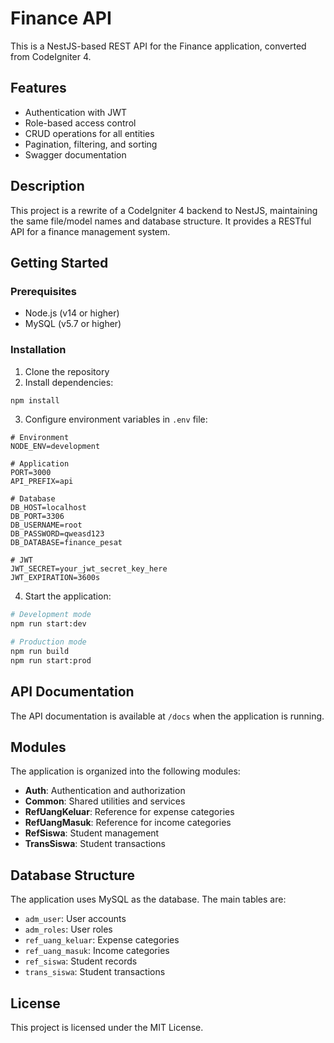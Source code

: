 # Finance API

This is a NestJS-based REST API for the Finance application, converted from CodeIgniter 4.

## Features

- Authentication with JWT
- Role-based access control
- CRUD operations for all entities
- Pagination, filtering, and sorting
- Swagger documentation

## Description

This project is a rewrite of a CodeIgniter 4 backend to NestJS, maintaining the same file/model names and database structure. It provides a RESTful API for a finance management system.

## Getting Started

### Prerequisites

- Node.js (v14 or higher)
- MySQL (v5.7 or higher)

### Installation

1. Clone the repository
2. Install dependencies:

```bash
npm install
```

3. Configure environment variables in `.env` file:

```
# Environment
NODE_ENV=development

# Application
PORT=3000
API_PREFIX=api

# Database
DB_HOST=localhost
DB_PORT=3306
DB_USERNAME=root
DB_PASSWORD=qweasd123
DB_DATABASE=finance_pesat

# JWT
JWT_SECRET=your_jwt_secret_key_here
JWT_EXPIRATION=3600s
```

4. Start the application:

```bash
# Development mode
npm run start:dev

# Production mode
npm run build
npm run start:prod
```

## API Documentation

The API documentation is available at `/docs` when the application is running.

## Modules

The application is organized into the following modules:

- **Auth**: Authentication and authorization
- **Common**: Shared utilities and services
- **RefUangKeluar**: Reference for expense categories
- **RefUangMasuk**: Reference for income categories
- **RefSiswa**: Student management
- **TransSiswa**: Student transactions

## Database Structure

The application uses MySQL as the database. The main tables are:

- `adm_user`: User accounts
- `adm_roles`: User roles
- `ref_uang_keluar`: Expense categories
- `ref_uang_masuk`: Income categories
- `ref_siswa`: Student records
- `trans_siswa`: Student transactions

## License

This project is licensed under the MIT License.
